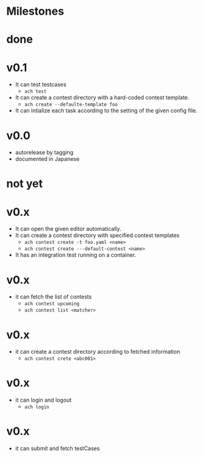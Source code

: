 # Milestones

# done

# v0.1

- It can test testcases
  - `ach test`
- It can create a contest directory with a hard-coded contest template.
   - `ach create --defaulte-template foo`
- It can intialize each task according to the setting of the given config file.


# v0.0

- autorelease by tagging
- documented in Japanese

# not yet

# v0.x

- It can open the given editor automatically.
- It can create a contest directory with specified contest templates
  - `ach contest create -t foo.yaml <name>`
  - `ach contest create ---default-contest <name>`
- It has an integration test running on a container.

# v0.x

- it can fetch the list of contests
  - `ach contest upcoming`
  - `ach contest list <matcher>`

# v0.x

- it can create a contest directory according to fetched information
  - `ach contest crete <abc001>`

# v0.x

- it can login and logout
  - `ach login`

# v0.x

- it can submit and fetch testCases
